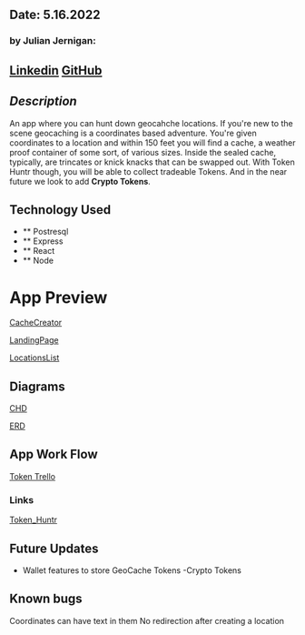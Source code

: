 ## Date: 5.16.2022

### by Julian Jernigan:

[Linkedin](https://www.linkedin.com/in/julian-jernigan813/)
[GitHub](https://github.com/Job85)
---
## *Description*
An app where you can hunt down geocahche locations. If you're new to the scene geocaching is a coordinates based adventure. You're given coordinates to a location and within 150 feet you will find a cache, a weather proof container of some sort, of various sizes. Inside the sealed cache, typically, are trincates or knick knacks that can be swapped out. With Token Huntr though, you will be able to collect tradeable Tokens. And in the near future we look to add **Crypto Tokens**.

## Technology Used
- ** Postresql
- ** Express
- ** React
- ** Node

# App Preview
[CacheCreator](./assets/CacheCreator.png)

[LandingPage](./assets/LandingPage.jpeg)

[LocationsList](./assets/LocationsList.png)

## Diagrams
[CHD](./backend/assets/token_chd.png)

[ERD](./backend/assets/token_erd.png)

## App Work Flow
[Token Trello](https://trello.com/b/uCrbG9pF/token-huntr-app)

### Links
[Token_Huntr]( https://token-huntr.herokuapp.com)


## Future Updates
- Wallet features to store GeoCache Tokens
-Crypto Tokens


## Known bugs
Coordinates can have text in them
No redirection after creating a location